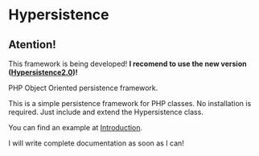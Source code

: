 Hypersistence
=============

<h2>Atention!</h2>
This framework is being developed!
<strong>I recomend to use the new version (<a href="https://github.com/mateusfornari/Hypersistence2.0">Hypersistence2.0</a>)!</strong>

PHP Object Oriented persistence framework.

This is a simple persistence framework for PHP classes.
No installation is required. Just include and extend the Hypersistence class.

You can find an example at <a href="https://github.com/mateusfornari/Hypersistence/wiki/Introduction">Introduction</a>.

I will write complete documentation as soon as I can!
